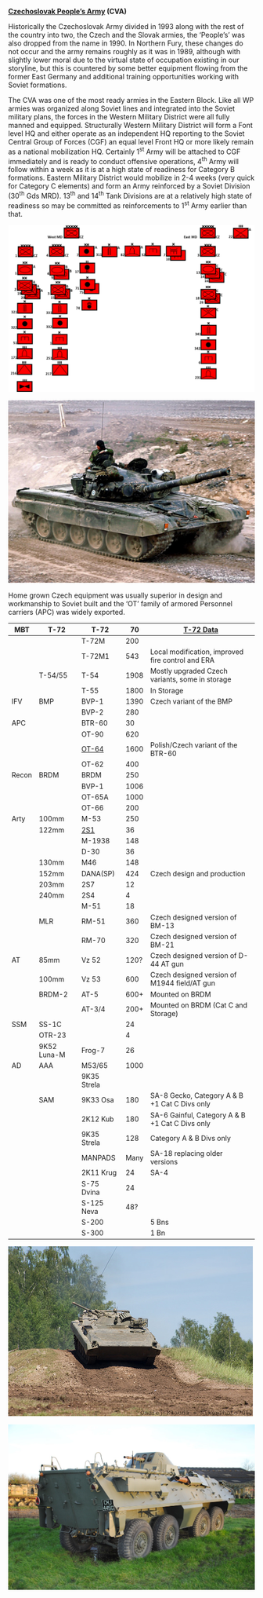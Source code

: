 **[Czechoslovak People’s
Army](https://ipfs.io/ipfs/QmXoypizjW3WknFiJnKLwHCnL72vedxjQkDDP1mXWo6uco/wiki/Czechoslovak_People%27s_Army.html)
(CVA)**

Historically the Czechoslovak Army divided in 1993 along with the rest
of the country into two, the Czech and the Slovak armies, the ‘People’s’
was also dropped from the name in 1990. In Northern Fury, these changes
do not occur and the army remains roughly as it was in 1989, although
with slightly lower moral due to the virtual state of occupation
existing in our storyline, but this is countered by some better
equipment flowing from the former East Germany and additional training
opportunities working with Soviet formations.

The CVA was one of the most ready armies in the Eastern Block. Like all
WP armies was organized along Soviet lines and integrated into the
Soviet military plans, the forces in the Western Military District were
all fully manned and equipped. Structurally Western Military District
will form a Font level HQ and either operate as an independent HQ
reporting to the Soviet Central Group of Forces (CGF) an equal level
Front HQ or more likely remain as a national mobilization HQ. Certainly
1<sup>st</sup> Army will be attached to CGF immediately and is ready to
conduct offensive operations, 4<sup>th</sup> Army will follow within a
week as it is at a high state of readiness for Category B formations.
Eastern Military District would mobilize in 2-4 weeks (very quick for
Category C elements) and form an Army reinforced by a Soviet Division
(30<sup>th</sup> Gds MRD). 13<sup>th</sup> and 14<sup>th</sup> Tank
Divisions are at a relatively high state of readiness so may be
committed as reinforcements to 1<sup>st</sup> Army earlier than that.

![](/assets/images/warsaw/cz/army/image1.png)

![](/assets/images/warsaw/cz/army/image2.jpg)

Home grown Czech equipment was usually superior in design and
workmanship to Soviet built and the ‘OT’ family of armored Personnel
carriers (APC) was widely
exported.

| MBT   | T-72        | T-72                                                                                                                                                                                       | 70   | [T-72 Data](https://www.forecastinternational.com/archive/disp_pdf.cfm?DACH_RECNO=965) |
| ----- | ----------- | ------------------------------------------------------------------------------------------------------------------------------------------------------------------------------------------ | ---- | -------------------------------------------------------------------------------------- |
|       |             | T-72M                                                                                                                                                                                      | 200  |                                                                                        |
|       |             | T-72M1                                                                                                                                                                                     | 543  | Local modification, improved fire control and ERA                                      |
|       | T-54/55     | T-54                                                                                                                                                                                       | 1908 | Mostly upgraded Czech variants, some in storage                                        |
|       |             | T-55                                                                                                                                                                                       | 1800 | In Storage                                                                             |
| IFV   | BMP         | BVP-1                                                                                                                                                                                      | 1390 | Czech variant of the BMP                                                               |
|       |             | BVP-2                                                                                                                                                                                      | 280  |                                                                                        |
| APC   |             | BTR-60                                                                                                                                                                                     | 30   |                                                                                        |
|       |             | OT-90                                                                                                                                                                                      | 620  |                                                                                        |
|       |             | [OT-64](http://www.military-today.com/apc/ot_64_skot.htm)                                                                                                                                  | 1600 | Polish/Czech variant of the BTR-60                                                     |
|       |             | OT-62                                                                                                                                                                                      | 400  |                                                                                        |
| Recon | BRDM        | BRDM                                                                                                                                                                                       | 250  |                                                                                        |
|       |             | BVP-1                                                                                                                                                                                      | 1006 |                                                                                        |
|       |             | OT-65A                                                                                                                                                                                     | 1000 |                                                                                        |
|       |             | OT-66                                                                                                                                                                                      | 200  |                                                                                        |
| Arty  | 100mm       | M-53                                                                                                                                                                                       | 250  |                                                                                        |
|       | 122mm       | [2S1](https://www.armyrecognition.com/russia_russian_army_vehicles_system_artillery_uk/2s1_gvozdika_122mm_self-propelled_howitzer_technical_data_sheet_specifications_pictures_video.html) | 36   |                                                                                        |
|       |             | M-1938                                                                                                                                                                                     | 148  |                                                                                        |
|       |             | D-30                                                                                                                                                                                       | 36   |                                                                                        |
|       | 130mm       | M46                                                                                                                                                                                        | 148  |                                                                                        |
|       | 152mm       | DANA(SP)                                                                                                                                                                                   | 424  | Czech design and production                                                            |
|       | 203mm       | 2S7                                                                                                                                                                                        | 12   |                                                                                        |
|       | 240mm       | 2S4                                                                                                                                                                                        | 4    |                                                                                        |
|       |             | M-51                                                                                                                                                                                       | 18   |                                                                                        |
|       | MLR         | RM-51                                                                                                                                                                                      | 360  | Czech designed version of BM-13                                                        |
|       |             | RM-70                                                                                                                                                                                      | 320  | Czech designed version of BM-21                                                        |
| AT    | 85mm        | Vz 52                                                                                                                                                                                      | 120? | Czech designed version of D-44 AT gun                                                  |
|       | 100mm       | Vz 53                                                                                                                                                                                      | 600  | Czech designed version of M1944 field/AT gun                                           |
|       | BRDM-2      | AT-5                                                                                                                                                                                       | 600+ | Mounted on BRDM                                                                        |
|       |             | AT-3/4                                                                                                                                                                                     | 200+ | Mounted on BRDM (Cat C and Storage)                                                    |
| SSM   | SS-1C       |                                                                                                                                                                                            | 24   |                                                                                        |
|       | OTR-23      |                                                                                                                                                                                            | 4    |                                                                                        |
|       | 9K52 Luna-M | Frog-7                                                                                                                                                                                     | 26   |                                                                                        |
| AD    | AAA         | M53/65                                                                                                                                                                                     | 1000 |                                                                                        |
|       |             | 9K35 Strela                                                                                                                                                                                |      |                                                                                        |
|       | SAM         | 9K33 Osa                                                                                                                                                                                   | 180  | SA-8 Gecko, Category A & B +1 Cat C Divs only                                          |
|       |             | 2K12 Kub                                                                                                                                                                                   | 180  | SA-6 Gainful, Category A & B +1 Cat C Divs only                                        |
|       |             | 9K35 Strela                                                                                                                                                                                | 128  | Category A & B Divs only                                                               |
|       |             | MANPADS                                                                                                                                                                                    | Many | SA-18 replacing older versions                                                         |
|       |             | 2K11 Krug                                                                                                                                                                                  | 24   | SA-4                                                                                   |
|       |             | S-75 Dvina                                                                                                                                                                                 | 24   |                                                                                        |
|       |             | S-125 Neva                                                                                                                                                                                 | 48?  |                                                                                        |
|       |             | S-200                                                                                                                                                                                      |      | 5 Bns                                                                                  |
|       |             | S-300                                                                                                                                                                                      |      | 1 Bn                                                                                   |

![](/assets/images/warsaw/cz/army/image3.jpg)

![](/assets/images/warsaw/cz/army/image4.jpeg)
